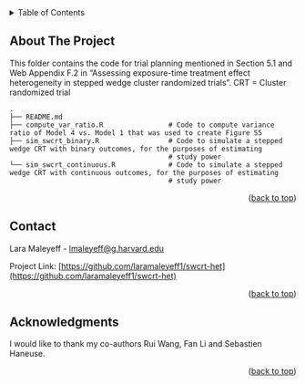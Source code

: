 <!-- TABLE OF CONTENTS -->
<details>
  <summary>Table of Contents</summary>
  <ol>
    <li>
      <a href="#about-the-project">About The Project</a>
    </li>
    <li><a href="#contact">Contact</a></li>
    <li><a href="#acknowledgments">Acknowledgments</a></li>
  </ol>
</details>



<!-- ABOUT  -->
## About The Project

This folder contains the code for trial planning mentioned in Section 5.1 and Web Appendix F.2 in “Assessing exposure-time treatment effect heterogeneity in stepped wedge cluster randomized trials”. CRT = Cluster randomized trial

    .
    ├── README.md 
    ├── compute_var_ratio.R                # Code to compute variance ratio of Model 4 vs. Model 1 that was used to create Figure S5
    ├── sim_swcrt_binary.R                 # Code to simulate a stepped wedge CRT with binary outcomes, for the purposes of estimating 
                                           # study power
    └── sim_swcrt_continuous.R             # Code to simulate a stepped wedge CRT with continuous outcomes, for the purposes of estimating 
                                           # study power
     


<p align="right">(<a href="#readme-top">back to top</a>)</p>

<!-- CONTACT -->
## Contact

Lara Maleyeff - lmaleyeff@g.harvard.edu

Project Link: [https://github.com/laramaleyeff1/swcrt-het](https://github.com/laramaleyeff1/swcrt-het)

<p align="right">(<a href="#readme-top">back to top</a>)</p>


<!-- ACKNOWLEDGMENTS -->
## Acknowledgments

I would like to thank my co-authors Rui Wang, Fan Li and Sebastien Haneuse.

<p align="right">(<a href="#readme-top">back to top</a>)</p>
